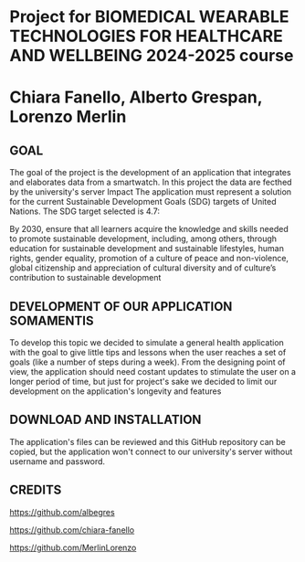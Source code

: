 # Project for BIOMEDICAL WEARABLE TECHNOLOGIES FOR HEALTHCARE AND WELLBEING 2024-2025 course
# Chiara Fanello, Alberto Grespan, Lorenzo Merlin

## GOAL

The goal of the project is the development of an application that integrates and elaborates data from a smartwatch. In this project the data are fecthed by the university's server Impact
The application must represent a solution for the current Sustainable Development Goals (SDG) targets of United Nations.
The SDG target selected is 4.7:
   
  By 2030, ensure that all learners acquire the knowledge and skills needed to promote sustainable development, including, 
  among others, through education for sustainable development and sustainable lifestyles, human rights, gender equality, 
  promotion of a culture of peace and non-violence, global citizenship and appreciation of cultural diversity and of culture’s 
  contribution to sustainable development

## DEVELOPMENT OF OUR APPLICATION SOMAMENTIS

To develop this topic we decided to simulate a general health application with the goal to give little tips and lessons when the user reaches a set of goals (like a number of steps during a week). From the designing point of view, the application should need costant updates to stimulate the user on a longer period of time, but just for project's sake we decided to limit our development on the application's longevity and features

## DOWNLOAD AND INSTALLATION

The application's files can be reviewed and this GitHub repository can be copied, but the application won't connect to our university's server without username and password.

## CREDITS
https://github.com/albegres

https://github.com/chiara-fanello

https://github.com/MerlinLorenzo

